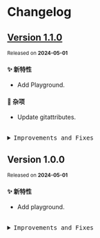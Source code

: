 # Changelog

## [Version&nbsp;1.1.0](https://github.com/eternallycyf/ims-playground/compare/v1.0.0...v1.1.0)

<sup>Released on **2024-05-01**</sup>

#### ✨ 新特性

- Add Playground.

#### 🔖 杂项

- Update gitattributes.

<br/>

<details>
<summary><kbd>Improvements and Fixes</kbd></summary>

#### What's improved

- Add Playground ([2a80968](https://github.com/eternallycyf/ims-playground/commit/2a80968))

#### Chores

- Update gitattributes ([568c736](https://github.com/eternallycyf/ims-playground/commit/568c736))

</details>

## Version&nbsp;1.0.0

<sup>Released on **2024-05-01**</sup>

#### ✨ 新特性

- Add playground.

<br/>

<details>
<summary><kbd>Improvements and Fixes</kbd></summary>

#### What's improved

- Add playground ([c1604be](https://github.com/eternallycyf/ims-playground/commit/c1604be))

</details>

